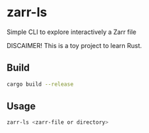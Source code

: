 # zarr-ls
Simple CLI to explore interactively a Zarr file

DISCAIMER! This is a toy project to learn Rust. 

## Build 
```bash
cargo build --release
```

## Usage
```bash
zarr-ls <zarr-file or directory> 
```